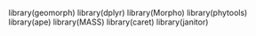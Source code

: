 library(geomorph)
library(dplyr)
library(Morpho)
library(phytools)
library(ape)
library(MASS)
library(caret)
library(janitor)
